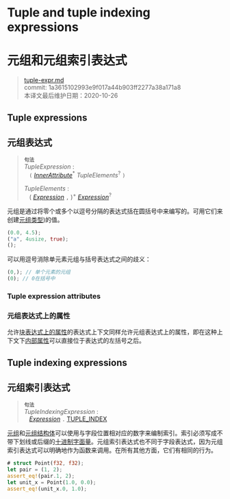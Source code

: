 # Tuple and tuple indexing expressions
# 元组和元组索引表达式

>[tuple-expr.md](https://github.com/rust-lang/reference/blob/master/src/expressions/tuple-expr.md)\
>commit: 1a3615102993e9f017a44b903ff2277a38a171a8 \
>本译文最后维护日期：2020-10-26

## Tuple expressions
## 元组表达式

> **<sup>句法</sup>**\
> _TupleExpression_ :\
> &nbsp;&nbsp; `(` [_InnerAttribute_]<sup>\*</sup> _TupleElements_<sup>?</sup> `)`
>
> _TupleElements_ :\
> &nbsp;&nbsp; ( [_Expression_] `,` )<sup>+</sup> [_Expression_]<sup>?</sup>

元组是通过将零个或多个以逗号分隔的表达式括在圆括号中来编写的。可用它们来创建[元组类型][tuple-typed])的值。

```rust
(0.0, 4.5);
("a", 4usize, true);
();
```

可以用逗号消除单元素元组与括号表达式之间的歧义：

```rust
(0,); // 单个元素的元组
(0); // 0在括号中
```

### Tuple expression attributes
### 元组表达式上的属性

允许[块表达式上的属性][attributes on block expressions]的表达式上下文同样允许元组表达式上的属性，即在这种上下文下[内部属性][Inner attributes]可以直接位于表达式的左括号之后。

## Tuple indexing expressions
## 元组索引表达式

> **<sup>句法</sup>**\
> _TupleIndexingExpression_ :\
> &nbsp;&nbsp; [_Expression_] `.` [TUPLE_INDEX]

[元组][Tuples]和[元组结构体][struct tuples]可以使用与字段位置相对应的数字来编制索引。索引必须写成不带下划线或后缀的[十进制字面量][decimal literal]。元组索引表达式也不同于字段表达式，因为元组索引表达式可以明确地作为函数来调用。在所有其他方面，它们有相同的行为。

```rust
# struct Point(f32, f32);
let pair = (1, 2);
assert_eq!(pair.1, 2);
let unit_x = Point(1.0, 0.0);
assert_eq!(unit_x.0, 1.0);
```

[tuple-typed]: ../types/tuple.md
[Tuples]: ../types/tuple.md
[struct tuples]: ../items/structs.md
[decimal literal]: ../tokens.md#integer-literals
<!-- 上面这几个链接从原文来替换时小心 -->
[Inner attributes]: ../attributes.md
[TUPLE_INDEX]: ../tokens.md#tuple-index
[_Expression_]: ../expressions.md
[_InnerAttribute_]: ../attributes.md
[attributes on block expressions]: block-expr.md#attributes-on-block-expressions

<!-- 2020-11-7-->
<!-- checked -->
